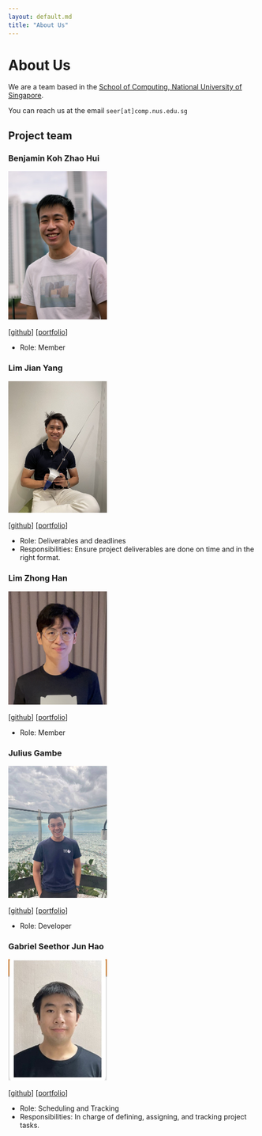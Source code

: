 ```yaml
---
layout: default.md
title: "About Us"
---
```


# About Us

We are a team based in the [School of Computing, National University of Singapore](http://www.comp.nus.edu.sg).

You can reach us at the email `seer[at]comp.nus.edu.sg`

## Project team

### Benjamin Koh Zhao Hui

<img src="images/b-enguin.png" width="200px">

[[github](https://github.com/b-enguin)]
[[portfolio](team/b-enguin.md)]

* Role: Member

### Lim Jian Yang

<img src="images/jianyangg.png" width="200px">

[[github](http://github.com/jianyangg)]
[[portfolio](team/jianyangg.md)]

* Role: Deliverables and deadlines
* Responsibilities: Ensure project deliverables are done on time and in the right format.

### Lim Zhong Han

<img src="images/zhonghan721.png" width="200px">

[[github](http://github.com/zhonghan721)] [[portfolio](team/zhonghan721.md)]

* Role: Member

### Julius Gambe

<img src="images/juliusgambe.png" width="200px">

[[github](http://github.com/juliusgambe)]
[[portfolio](team/juliusgambe.md)]

* Role: Developer

### Gabriel Seethor Jun Hao

<img src="images/gabriel4357.png" width="200px">

[[github](http://github.com/gabriel4357)]
[[portfolio](team/gabriel4357.md)]

* Role: Scheduling and Tracking
* Responsibilities:  In charge of defining, assigning, and tracking project tasks.
